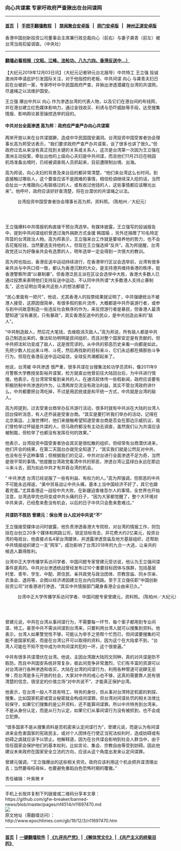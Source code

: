 ### 向心共谍案 专家吁政府严查揪出在台间谍网
------------------------

#### [首页](https://github.com/gfw-breaker/banned-news/blob/master/README.md) &nbsp;&nbsp;|&nbsp;&nbsp; [手把手翻墙教程](https://github.com/gfw-breaker/guides/wiki) &nbsp;&nbsp;|&nbsp;&nbsp; [禁闻聚合安卓版](https://github.com/gfw-breaker/bn-android) &nbsp;&nbsp;|&nbsp;&nbsp; [网门安卓版](https://github.com/oGate2/oGate) &nbsp;&nbsp;|&nbsp;&nbsp; [神州正道安卓版](https://github.com/SzzdOgate/update) 



<div><img alt="" class="aligncenter wp-post-image" src="http://i.epochtimes.com/assets/uploads/2019/12/20191127PHO0018l-600x400.jpg"/>
<div class="red16 caption">
 香港中国创新投资公司董事会主席兼行政总裁向心（前右）与妻子龚青（前左）被台湾当局扣留调查。（中央社）
</div>
</div><hr/>

#### [翻墙必看视频（文昭、江峰、法轮功、八九六四、香港反送中...）](https://github.com/gfw-breaker/banned-news/blob/master/pages/links.md)

<div><p>
 【大纪元2019年12月03日讯】（大纪元记者钟元台北报导）中共特工
 <ok href="http://www.epochtimes.com/gb/tag/%E7%8E%8B%E7%AB%8B%E5%BC%BA.html">
  王立强
 </ok>
 投诚澳洲并申请庇护引发国际关注，对于他指控的老板、中共间谍
 <ok href="http://www.epochtimes.com/gb/tag/%E5%90%91%E5%BF%83.html">
  向心
 </ok>
 与龚青夫妇日前在台被抓一案，专家呼吁中华民国政府严查，并揪出渗透潜藏在台湾的共谍网，尽速绳之以法维护国安。
</p>
<p>
 <ok href="http://www.epochtimes.com/gb/tag/%E7%8E%8B%E7%AB%8B%E5%BC%BA.html">
  王立强
 </ok>
 爆出中共以
 <ok href="http://www.epochtimes.com/gb/tag/%E5%90%91%E5%BF%83.html">
  向心
 </ok>
 作为渗透台湾的代表人物，以及它们在港台间的布线网，并在港台建立红色媒体影响力，通过金钱收买、利诱与恐吓威胁等手段，达至搜集情报、影响舆论甚至操控选举的目的。
</p>
<h4>
 中共对台全面渗透 高为邦：政府应严查严办向心共谍案
</h4>
<p>
 两岸开放以来在台共谍猖獗，造成中华民国国安漏洞。台湾投资中国受害者协会理事长高为邦受访表示，“我们要求政府严查严办共谍案，谈了很多也讲了很久。”但政府过去从来没有真正找到关键的关系或关系人，这次是台湾第一次因为王立强在澳洲主动投案，牵扯出他的上级向心夫妇是中共间谍，而且他们11月25日在桃园机场准备出境时，已经被调查局人员抓起来，目前遭限制出境、出海。
</p>
<p>
 高为邦说，向心夫妇的背景及来台目的都非常清楚，“他们来台湾这么长时间，到底接触过哪些人，这个要查应该不是困难的事情，相信检调继续深入挖的话，当然会扯出一大堆跟向心有联络过的人，或有收过他钱的人，这些事情都应该曝光出来”。他呼吁，政府应该好好查清楚，将在台潜伏的共谍绳之以法。
</p>
<figure class="wp-caption aligncenter" id="attachment_11484238" style="width: 600px">
 <ok href="http://i.epochtimes.com/assets/uploads/2019/08/1907201404482384.jpg">
  <img alt="" class="size-large wp-image-11484238" src="http://i.epochtimes.com/assets/uploads/2019/08/1907201404482384-600x400.jpg"/>
 </ok>
 <br/><figcaption class="wp-caption-text">
  台湾投资中国受害者协会理事长高为邦，资料照。（陈柏州／大纪元）
 </figcaption><br/>
</figure><br/>
<p>
 王立强爆料中共情报机构直接干预台湾选举。有媒体披露，王立强写的投诚报告中，提到中共间谍组织曾透过海外捐款方式金援
 <ok href="http://www.epochtimes.com/gb/tag/%E9%9F%A9%E5%9B%BD%E7%91%9C.html">
  韩国瑜
 </ok>
 ，另外还捐赠了10名特定阵营的台湾政治人物。高为邦表示，王立强来台工作就是要培养他的势力，也不会去花冤枉钱，当然要选支持他的人，但现在王立强选择“反共”。高为邦提醒，台湾政党还以为好像亲共会有选票的人，明年选举一定会得到一次很大的教训。
</p>
<p>
 高为邦也指出，香港反送中运动持续进行，在香港举行区议会选举前，台湾有很多亲共派与中共口径一致，都认为香港沉默的大众，是支持港共维持香港的秩序，挺香港警察所谓“以暴制暴”。但香港泛民主派在区议会选举中大胜，香港大多数人已通过投票来表明他们支持反送中运动，不认同中共所谓“大多数港人支持止暴制乱”，这也证明台湾亲共这些人的想法都错了。
</p>
<p>
 “民心里面有一把尺”，他说，尤其香港人的投票结果就证明了，中共强硬统治不被港人接受，这原因很简单，有很多假的影片流传，大概都是中共乔装游行者，或参与到中间故意制造一些违反社会秩序的作为，来反控游行者是暴民，但香港人最清楚知道“没有暴民，只有暴政”，其实香港反送中的民众，是中共创造出来的“敌人”。
</p>
<p>
 “中共制造敌人，然后花大笔钱，去维稳消灭敌人。”高为邦说，所有敌人都是中共自己制造出来的，像法轮功明明是民间组织，而且对整个国家安定是有贡献的，但中共把法轮功变成了敌人，这是很荒谬的。从中共的邪恶历史来看一向都是如此，先把少数人拉出来斗垮、斗死，然后再找新的目标来斗，它们永远都在搞那些斗争行为，但现在香港反送中运动延烧，全球反共潮都起来了。
</p>
<p>
 他说，台湾被
 <ok href="http://www.epochtimes.com/gb/tag/%E4%B8%AD%E5%85%B1%E6%B8%97%E9%80%8F.html">
  中共渗透
 </ok>
 很严重，很多共谍在台搜集法轮功学员资料，像2011年9月警察大学教授吴彰裕共谍案，检方就查出他曾前往大陆回台后，为中共进行情搜。他表示，在台湾常常看到亲共的人，在通讯软体传一些假新闻，政府应该要有积极防制中共渗透的作为，认清两岸交流没有政治利益，其实不管台湾政府讲什么，中共都要把台湾吃掉，不过是用武统或是和平统一方式，中共就是台湾的敌人。
</p>
<p>
 高为邦提到，过去受害台商举办反共游行活动，很多时就有中共派在大陆的台湾人回台探听消息，有人还乔装是受害台商。“其实是要打听我们举办的活动，记得在北京奥运、上海世博时，他们来接触希望知道受害台商是否会在那边示威抗议，我们曾检举过怀疑是共谍的人，但马政府都没有主动去调查，虽然我们认为共谍应该被制裁，但检举了也都没有发挥任何的效果。”
</p>
<p>
 他表示，台湾投资中国受害者协会其实是很松散的组织，但经常有台商潜伏进来，他们开会的结果，在第二天国台办就完全知道了，“其实我们就是公然反对中共，也没有在乎这种事情；但根据我们的见证，中共对台进行全面渗透不足为奇，当然是很平常的事情。”他提醒台湾政党看清中共的邪恶，渗透台湾让蓝绿白永远在那边斗来斗去，因为如此中共才有并吞台湾的机会。
</p>
<p>
 “
 <ok href="http://www.epochtimes.com/gb/tag/%E4%B8%AD%E5%85%B1%E6%B8%97%E9%80%8F.html">
  中共渗透
 </ok>
 台湾已经说服了一些有利益、有权力的人。”高为邦强调，但邪恶的中共不可能永远得逞，“美中贸易战让中共头痛，基本上当中国经济不好了，其它也跟着完蛋。”尤其香港这一战役中共大败，在新疆迫害维吾尔人的事情，全世界也开始注意，台湾选举完也将变成中共头痛的日子，“因为大家都觉醒了，整个大环境对中共来讲，已经愈来愈没有机会，以后的日子中共只会愈来愈难过。”
</p>
<h4>
 共谍防不胜防 曾建元：保台湾 台人应对中共说“不”
</h4>
<p>
 王立强接受媒体访问时披露，他负责渗透香港大专院校，对台湾的情报工作，则包括在台创立20多个媒体和网路公司，锁定目标攻击，并花费大约2亿美元，投资台湾的电视台，他直接点名4家台湾媒体，并透露渗透宫庙及地方基层组织，还帮助中共情报组织建立一支“网军”，成功影响了台湾2018年的九合一大选，让亲共的候选人赢得胜利。
</p>
<p>
 台湾中正大学传播学系访问学者、中国问题专家曾建元受访说，他认为王立强间谍事件是真的。中共对台渗透统战曾经发布过10个重要目标团体与族群，包括基层村里、青年、学生、中配、原住民、亲共政党与政治团体、宗教宫庙、同乡宗亲、农渔会、退将等，企图以经济诱因建立在台内应网路。至于王立强任职“中国创新投资公司”对香港进行渗透，“其实中共情报部门藏身香港企业由来已久。”
</p>
<figure class="wp-caption aligncenter" id="attachment_11292348" style="width: 600px">
 <ok href="http://i.epochtimes.com/assets/uploads/2019/05/6132087ca072c97a2c4dbade1388a547.jpg">
  <img alt="" class="size-large wp-image-11292348" src="http://i.epochtimes.com/assets/uploads/2019/05/6132087ca072c97a2c4dbade1388a547-600x400.jpg"/>
 </ok>
 <br/><figcaption class="wp-caption-text">
  台湾中正大学传播学系访问学者、中国问题专家曾建元，资料照。（陈柏州／大纪元）
 </figcaption><br/>
</figure><br/>
<p>
 曾建元说，中共在台湾从事间谍行为，不需要每一环节、每个案子都用到专业间谍、特工。甚至中共不需派间谍到台湾来，只要利用台湾人就可以搜集到资料。他表示，台湾人如果警觉性不够，可能认为举手之劳帮个忙而已，但间谍要搜集的可能不是国家机密，而是在台湾公开可以取得的资料，因为这个在大陆拿不到，“台湾人可能在不知不觉中成为中共间谍共犯的一环，这个很普遍。”
</p>
<p>
 中共有很多共谍潜伏在台湾。他说，主因台湾跟大陆同文同种，真的对共谍是防不胜防。而且中共国安系统非常复杂，彼此间竞争非常激烈，它们有丰富的资源可以对台湾进行各种渗透和收买，大陆在台湾的间谍行为，利用各种管道可说肆无忌惮；而台湾是多元开放的社会，大家对中共的戒心也不够，这真的需要靠人民有很清楚的信念，很坚定的价值立场“对中共说不”，才能真正保护台湾。
</p>
<p>
 他表示，在台湾一般人不具有特工、特务的身份，但从事对台湾特定机密的刺探、搜集，比如国家机密或营业秘密就会构成间谍罪。但台湾对间谍处罚的相关法律比较保守，如果它们搜集的是公开资料，还不能算间谍罪。所以中共特务到台湾来，不是从身份认定，而是从行为认定，如果它们从事间谍行为没有被抓到，也不会成立犯罪。
</p>
<p>
 “很多国家不是从搜集资料是否机密来认定间谍行为”，曾建元说，而是认为有间谍进来会危害国家的宪政民主，或对个人团体在行使正当宪法权利时，造成妨碍或有妨碍之虞就应该予以禁止。他解释道，因为在台共谍会影响到社会人群当中，由于信任国家会保护他们的基本权利，比如言论、集会、宗教自由等受到妨碍。因此他建议未来政府在国家安全立法的方向，应该从这个角度出发来认定间谍罪。
</p>
<p>
 曾建元强调，“王立强爆出的这些相关资讯，政府应该利用这个机会把共谍清理出去；当然要毋枉毋纵，也要避免重蹈白色恐怖时期的覆辙。”
</p>
<p>
 责任编辑：叶紫微 #
</p>
</div>
<hr/>
手机上长按并复制下列链接或二维码分享本文章：<br/>
https://github.com/gfw-breaker/banned-news/blob/master/pages/nf4514/n11697470.md <br/>
<a href='https://github.com/gfw-breaker/banned-news/blob/master/pages/nf4514/n11697470.md'><img src='https://github.com/gfw-breaker/banned-news/blob/master/pages/nf4514/n11697470.md.png'/></a> <br/>
原文地址（需翻墙访问）：http://www.epochtimes.com/gb/19/12/3/n11697470.htm


------------------------
#### [首页](https://github.com/gfw-breaker/banned-news/blob/master/README.md) &nbsp;|&nbsp; [一键翻墙软件](https://github.com/gfw-breaker/nogfw/blob/master/README.md) &nbsp;| [《九评共产党》](https://github.com/gfw-breaker/9ping.md/blob/master/README.md#九评之一评共产党是什么) | [《解体党文化》](https://github.com/gfw-breaker/jtdwh.md/blob/master/README.md) | [《共产主义的终极目的》](https://github.com/gfw-breaker/gczydzjmd.md/blob/master/README.md)


<img src='http://gfw-breaker.win/banned-news/pages/nf4514/n11697470.md' width='0px' height='0px'/>